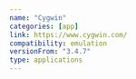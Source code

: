 ```yaml
---
name: "Cygwin"
categories: [app]
link: https://www.cygwin.com/
compatibility: emulation
versionFrom: "3.4.7"
type: applications
---
```


